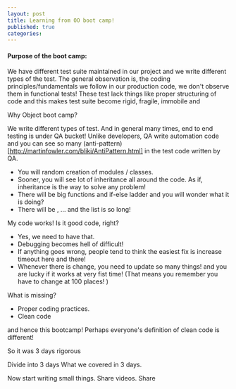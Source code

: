 ```yaml
---
layout: post
title: Learning from OO boot camp!
published: true
categories:
---
```


<h4> Purpose of the boot camp: </h4>

We have different test suite maintained in our project and we write different types of the test. The general observation is, the coding principles/fundamentals we follow in our production code, we don't observe them in functional tests! These test lack things like proper structuring of code and this makes test suite become rigid, fragile, immobile and  



Why Object boot camp?

We write different types of test. And in general many times, end to end testing is under QA bucket! Unlike developers, QA write automation code and you can see so many (anti-pattern)[http://martinfowler.com/bliki/AntiPattern.html] in the test code written by QA.

- You will random creation of modules / classes.
- Sooner, you will see lot of inheritance all around the code. As if, inheritance is the way to solve any problem!
- There will be big functions and if-else ladder and you will wonder what it is doing?
- There will be , ...  and the list is so long!

My code works! Is it good code, right?
- Yes, we need to have that.
- Debugging becomes hell of difficult!
- If anything goes wrong, people tend to think the easiest fix is increase timeout here and there!
- Whenever there is change, you need to update so many things! and you are lucky if it works at very fist time! (That means you remember you have to change at 100 places! )

What is missing?
- Proper coding practices.
- Clean code

and hence this bootcamp! Perhaps everyone's definition of clean code is different!

So it was 3 days rigorous



Divide into 3 days
What we covered in 3 days.


Now start writing small things. Share videos. Share


